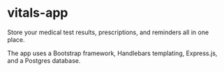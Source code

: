 # vitals-app

Store your medical test results, prescriptions, and reminders all in one place.

The app uses a Bootstrap framework, Handlebars templating, Express.js, and a Postgres database.
